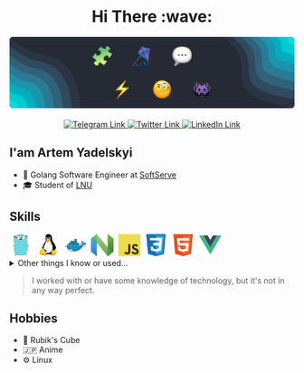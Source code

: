 <div align="center">
  <h1>Hi There :wave:</h1>
  <img src="bg.webp" alt="Background Image"/>
  <br><br>
  <a href="https://t.me/mymmrac">
    <img src="https://img.shields.io/static/v1?label=Me%20on&message=Telegram&color=29a1d4&logo=telegram" alt="Telegram Link"/>
  </a>
  <a href="https://twitter.com/mymmrac">
    <img src="https://img.shields.io/static/v1?label=Me%20on&message=Twitter&color=1d9bf0&logo=twitter" alt="Twitter Link"/>
  </a>
  <a href="https://www.linkedin.com/in/mymmrac">
    <img src="https://img.shields.io/static/v1?label=Me%20on&message=LinkedIn&color=0a66c2&logo=linkedin" alt="LinkedIn Link"/>
  </a>
 </div>

## I'am Artem Yadelskyi

- :hamster: Golang Software Engineer at [SoftServe](https://www.softserveinc.com/en-us)
- :mortar_board: Student of [LNU](https://lnu.edu.ua/en)

## Skills

<div>
  <img src="https://raw.githubusercontent.com/devicons/devicon/master/icons/go/go-original.svg" title="Go" alt="Go" width="40" height="40"/>&nbsp;
  <img src="https://raw.githubusercontent.com/devicons/devicon/master/icons/linux/linux-original.svg" title="Linux" alt="Linux" width="40" height="40"/>&nbsp;
  <img src="https://raw.githubusercontent.com/devicons/devicon/master/icons/docker/docker-original.svg" title="Docker" alt="Docker" width="40" height="40"/>&nbsp;
  <img src="https://raw.githubusercontent.com/mymmrac/mymmrac/master/icons/neovim.svg" title="NeoVim" alt="NeoVim" width="40" height="40"/>&nbsp;
  <img src="https://raw.githubusercontent.com/devicons/devicon/master/icons/javascript/javascript-original.svg" title="JavaScript" alt="JavaScript" width="40" height="40"/>&nbsp;
  <img src="https://raw.githubusercontent.com/devicons/devicon/master/icons/css3/css3-original.svg" title="CSS3" alt="CSS3" width="40" height="40"/>&nbsp;
  <img src="https://raw.githubusercontent.com/devicons/devicon/master/icons/html5/html5-original.svg" title="HTML5" alt="HTML5" width="40" height="40"/>&nbsp;
  <img src="https://raw.githubusercontent.com/devicons/devicon/master/icons/vuejs/vuejs-original.svg" title="Vue" alt="Vue" width="40" height="40"/>&nbsp;
</div>

<details>
  <summary>Other things I know or used...</summary>

  > Programming Languages

  <img src="https://raw.githubusercontent.com/devicons/devicon/master/icons/go/go-original.svg" title="Go" alt="Go" width="40" height="40"/>&nbsp;
  <img src="https://raw.githubusercontent.com/devicons/devicon/master/icons/lua/lua-original.svg" title="Lua" alt="Lua" width="40" height="40"/>&nbsp;
  <img src="https://raw.githubusercontent.com/devicons/devicon/master/icons/java/java-original.svg" title="Java" alt="Java" width="40" height="40"/>&nbsp;
  <img src="https://raw.githubusercontent.com/devicons/devicon/master/icons/python/python-original.svg" title="Python" alt="Python" width="40" height="40"/>&nbsp;
  <img src="https://raw.githubusercontent.com/devicons/devicon/master/icons/javascript/javascript-original.svg" title="JavaScript" alt="JavaScript" width="40" height="40"/>&nbsp;
  <img src="https://raw.githubusercontent.com/devicons/devicon/master/icons/typescript/typescript-original.svg" title="TypeScript" alt="TypeScript" width="40" height="40"/>&nbsp;
  <img src="https://raw.githubusercontent.com/devicons/devicon/master/icons/php/php-original.svg" title="PHP" alt="PHP" width="40" height="40"/>&nbsp;
  <img src="https://raw.githubusercontent.com/devicons/devicon/master/icons/cplusplus/cplusplus-original.svg" title="C++" alt="C++" width="40" height="40"/>&nbsp;
  <img src="https://raw.githubusercontent.com/devicons/devicon/master/icons/csharp/csharp-original.svg" title="C#" alt="C#" width="40" height="40"/>&nbsp;
  <img src="https://raw.githubusercontent.com/mymmrac/mymmrac/master/icons/fish-shell.svg" title="Fish Shell" alt="Fish Shell" width="40" height="40"/>&nbsp;
  <img src="https://raw.githubusercontent.com/devicons/devicon/master/icons/bash/bash-original.svg" title="Bash" alt="Bash" width="40" height="40"/>&nbsp;
  <img src="https://raw.githubusercontent.com/devicons/devicon/master/icons/clojure/clojure-original.svg" title="Clojure" alt="Clojure" width="40" height="40"/>&nbsp;

  > Databases

  <img src="https://raw.githubusercontent.com/mymmrac/mymmrac/master/icons/cassandra.svg" title="Cassandra" alt="Cassandra" width="40" height="40"/>&nbsp;
  <img src="https://raw.githubusercontent.com/devicons/devicon/master/icons/postgresql/postgresql-original.svg" title="PostgreSQL" alt="PostgreSQL" width="40" height="40"/>&nbsp;
  <img src="https://raw.githubusercontent.com/devicons/devicon/master/icons/mysql/mysql-original-wordmark.svg" title="MySQL" alt="MySQL" width="40" height="40"/>&nbsp;
  <img src="https://raw.githubusercontent.com/devicons/devicon/master/icons/mongodb/mongodb-original.svg" title="MongoDB" alt="MongoDB" width="40" height="40"/>&nbsp;
  <img src="https://raw.githubusercontent.com/devicons/devicon/master/icons/redis/redis-original.svg" title="Redis" alt="Redis" width="40" height="40"/>&nbsp;

  > Web

  <img src="https://raw.githubusercontent.com/devicons/devicon/master/icons/css3/css3-original.svg" title="CSS3" alt="CSS3" width="40" height="40"/>&nbsp;
  <img src="https://raw.githubusercontent.com/devicons/devicon/master/icons/html5/html5-original.svg" title="HTML5" alt="HTML5" width="40" height="40"/>&nbsp;
  <img src="https://raw.githubusercontent.com/devicons/devicon/master/icons/vuejs/vuejs-original.svg" title="Vue" alt="Vue" width="40" height="40"/>&nbsp;
  <img src="https://raw.githubusercontent.com/devicons/devicon/master/icons/nodejs/nodejs-original.svg" title="NodeJS" alt="NodeJS" width="40" height="40"/>&nbsp;
  <img src="https://raw.githubusercontent.com/devicons/devicon/master/icons/bootstrap/bootstrap-original.svg" title="Bootstrap" alt="Bootstrap" width="40" height="40"/>&nbsp;
  <img src="https://raw.githubusercontent.com/devicons/devicon/master/icons/figma/figma-original.svg" title="Figma" alt="Figma" width="40" height="40"/>&nbsp;
  <img src="https://raw.githubusercontent.com/devicons/devicon/master/icons/jquery/jquery-original.svg" title="jQuery" alt="jQuery" width="40" height="40"/>&nbsp;
  <img src="https://raw.githubusercontent.com/devicons/devicon/master/icons/sass/sass-original.svg" title="Sass" alt="Sass" width="40" height="40"/>&nbsp;
  <img src="https://raw.githubusercontent.com/devicons/devicon/master/icons/tailwindcss/tailwindcss-plain.svg" title="Tailwind CSS" alt="Tailwind CSS" width="40" height="40"/>&nbsp;
  <img src="https://raw.githubusercontent.com/devicons/devicon/master/icons/yarn/yarn-original.svg" title="Yarn" alt="Yarn" width="40" height="40"/>&nbsp;

  > Libs, frameworks, extensions, etc.

  <img src="https://raw.githubusercontent.com/devicons/devicon/master/icons/hugo/hugo-original.svg" title="Hugo" alt="Hugo" width="40" height="40"/>&nbsp;
  <img src="https://raw.githubusercontent.com/devicons/devicon/master/icons/processing/processing-original.svg" title="Processing" alt="Processing" width="40" height="40"/>&nbsp;
  <img src="https://raw.githubusercontent.com/devicons/devicon/master/icons/numpy/numpy-original.svg" title="NumPy" alt="NumPy" width="40" height="40"/>&nbsp;
  <img src="https://raw.githubusercontent.com/devicons/devicon/master/icons/pandas/pandas-original.svg" title="Pandas" alt="Pandas" width="40" height="40"/>&nbsp;
  <img src="https://raw.githubusercontent.com/devicons/devicon/master/icons/graphql/graphql-plain.svg" title="GraphQL" alt="GraphQL" width="40" height="40"/>&nbsp;
  <img src="https://raw.githubusercontent.com/devicons/devicon/master/icons/jupyter/jupyter-original.svg" title="Jupyter" alt="Jupyter" width="40" height="40"/>&nbsp;
  <img src="https://raw.githubusercontent.com/devicons/devicon/master/icons/unity/unity-original.svg" title="Unity" alt="Unity" width="40" height="40"/>&nbsp;

  > Management

  <img src="https://raw.githubusercontent.com/devicons/devicon/master/icons/git/git-original.svg" title="Git" alt="Git" width="40" height="40"/>&nbsp;
  <img src="https://raw.githubusercontent.com/devicons/devicon/master/icons/docker/docker-original.svg" title="Docker" alt="Docker" width="40" height="40"/>&nbsp;
  <img src="https://raw.githubusercontent.com/devicons/devicon/master/icons/jenkins/jenkins-original.svg" title="Jenkins" alt="Jenkins" width="40" height="40"/>&nbsp;
  <img src="https://raw.githubusercontent.com/devicons/devicon/master/icons/github/github-original.svg" title="GitHub" alt="GitHub" width="40" height="40"/>&nbsp;
  <img src="https://raw.githubusercontent.com/devicons/devicon/master/icons/gitlab/gitlab-original.svg" title="GitLab" alt="GitLab" width="40" height="40"/>&nbsp;
  <img src="https://raw.githubusercontent.com/devicons/devicon/master/icons/ssh/ssh-original.svg" title="SSH" alt="SSH" width="40" height="40"/>&nbsp;
  <img src="https://raw.githubusercontent.com/devicons/devicon/master/icons/jira/jira-original.svg" title="Jira" alt="Jira" width="40" height="40"/>&nbsp;
  <img src="https://raw.githubusercontent.com/devicons/devicon/master/icons/confluence/confluence-original.svg" title="Confluence" alt="Confluence" width="40" height="40"/>&nbsp;
  <img src="https://raw.githubusercontent.com/devicons/devicon/master/icons/trello/trello-plain.svg" title="Trello" alt="Trello" width="40" height="40"/>&nbsp;

  > Tools & formats

  <img src="https://raw.githubusercontent.com/devicons/devicon/master/icons/jetbrains/jetbrains-original.svg" title="JetBrains" alt="JetBrains" width="40" height="40"/>&nbsp;
  <img src="https://raw.githubusercontent.com/devicons/devicon/master/icons/markdown/markdown-original.svg" title="Markdown" alt="Markdown" width="40" height="40"/>&nbsp;
  <img src="https://raw.githubusercontent.com/mymmrac/mymmrac/master/icons/neovim.svg" title="NeoVim" alt="NeoVim" width="40" height="40"/>&nbsp;
  <img src="https://raw.githubusercontent.com/devicons/devicon/master/icons/vim/vim-original.svg" title="Vim" alt="Vim" width="40" height="40"/>&nbsp;
  <img src="https://raw.githubusercontent.com/devicons/devicon/master/icons/firefox/firefox-original.svg" title="Firefox" alt="Firefox" width="40" height="40"/>&nbsp;
  <img src="https://raw.githubusercontent.com/mymmrac/mymmrac/master/icons/telegram.svg" title="Telegram" alt="Telegram" width="40" height="40"/>&nbsp;
  <img src="https://raw.githubusercontent.com/devicons/devicon/master/icons/canva/canva-original.svg" title="Canva" alt="Canva" width="40" height="40"/>&nbsp;
  <img src="https://raw.githubusercontent.com/devicons/devicon/master/icons/latex/latex-original.svg" title="LaTeX" alt="LaTeX" width="40" height="40"/>&nbsp;
  <img src="https://raw.githubusercontent.com/devicons/devicon/master/icons/vscode/vscode-original.svg" title="VSCode" alt="VSCode" width="40" height="40"/>&nbsp;

  > Infrastructure

  <img src="https://raw.githubusercontent.com/devicons/devicon/master/icons/linux/linux-original.svg" title="Linux" alt="Linux" width="40" height="40"/>&nbsp;
  <img src="https://raw.githubusercontent.com/devicons/devicon/master/icons/arduino/arduino-original.svg" title="Arduino" alt="Arduino" width="40" height="40"/>&nbsp;
  <img src="https://raw.githubusercontent.com/devicons/devicon/master/icons/raspberrypi/raspberrypi-original.svg" title="RaspberryPi" alt="RaspberryPi" width="40" height="40"/>&nbsp;
  <img src="https://raw.githubusercontent.com/devicons/devicon/master/icons/ubuntu/ubuntu-plain.svg" title="Ubuntu" alt="Ubuntu" width="40" height="40"/>&nbsp;
  <img src="https://raw.githubusercontent.com/devicons/devicon/master/icons/heroku/heroku-original.svg" title="Heroku" alt="Heroku" width="40" height="40"/>&nbsp;
  <img src="https://raw.githubusercontent.com/devicons/devicon/master/icons/nginx/nginx-original.svg" title="Nginx" alt="Nginx" width="40" height="40"/>&nbsp;
  <img src="https://raw.githubusercontent.com/devicons/devicon/master/icons/amazonwebservices/amazonwebservices-original.svg" title="AWS" alt="AWS" width="40" height="40"/>&nbsp;
  <img src="https://raw.githubusercontent.com/devicons/devicon/master/icons/oracle/oracle-original.svg" title="Oracle" alt="Oracle" width="40" height="40"/>&nbsp;
  
</details>

> I worked with or have some knowledge of technology, but it's not in any way perfect.

## Hobbies

- :jigsaw: Rubik's Cube
- :jp: Anime
- :gear: Linux

